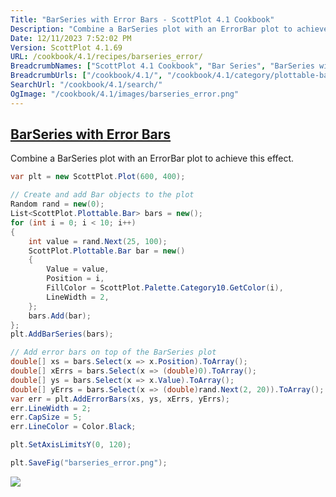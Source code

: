 ```yaml
---
Title: "BarSeries with Error Bars - ScottPlot 4.1 Cookbook"
Description: "Combine a BarSeries plot with an ErrorBar plot to achieve this effect."
Date: 12/11/2023 7:52:02 PM
Version: ScottPlot 4.1.69
URL: /cookbook/4.1/recipes/barseries_error/
BreadcrumbNames: ["ScottPlot 4.1 Cookbook", "Bar Series", "BarSeries with Error Bars"]
BreadcrumbUrls: ["/cookbook/4.1/", "/cookbook/4.1/category/plottable-bar-series", "/cookbook/4.1/recipes/barseries_error/"]
SearchUrl: "/cookbook/4.1/search/"
OgImage: "/cookbook/4.1/images/barseries_error.png"
---
```


<h2><a href='/cookbook/4.1/recipes/barseries_error/'>BarSeries with Error Bars</a></h2>

Combine a BarSeries plot with an ErrorBar plot to achieve this effect.

```cs
var plt = new ScottPlot.Plot(600, 400);

// Create and add Bar objects to the plot
Random rand = new(0);
List<ScottPlot.Plottable.Bar> bars = new();
for (int i = 0; i < 10; i++)
{
    int value = rand.Next(25, 100);
    ScottPlot.Plottable.Bar bar = new()
    {
        Value = value,
        Position = i,
        FillColor = ScottPlot.Palette.Category10.GetColor(i),
        LineWidth = 2,
    };
    bars.Add(bar);
};
plt.AddBarSeries(bars);

// Add error bars on top of the BarSeries plot
double[] xs = bars.Select(x => x.Position).ToArray();
double[] xErrs = bars.Select(x => (double)0).ToArray();
double[] ys = bars.Select(x => x.Value).ToArray();
double[] yErrs = bars.Select(x => (double)rand.Next(2, 20)).ToArray();
var err = plt.AddErrorBars(xs, ys, xErrs, yErrs);
err.LineWidth = 2;
err.CapSize = 5;
err.LineColor = Color.Black;

plt.SetAxisLimitsY(0, 120);

plt.SaveFig("barseries_error.png");
```

<img src='../../images/barseries_error.png' class='d-block mx-auto my-5' />



